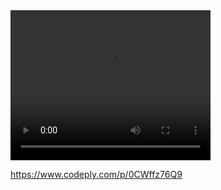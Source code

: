 <video width="320" height="240" autoplay >
  <source src="movie.mp4" type="video/mp4">
  <source src="movie.ogg" type="video/ogg">
  Your browser does not support the video tag.
</video>



https://www.codeply.com/p/0CWffz76Q9
